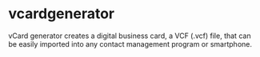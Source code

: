 # vcardgenerator
vCard generator creates a digital business card, a VCF (.vcf) file, that can be easily imported into any contact management program or smartphone.
